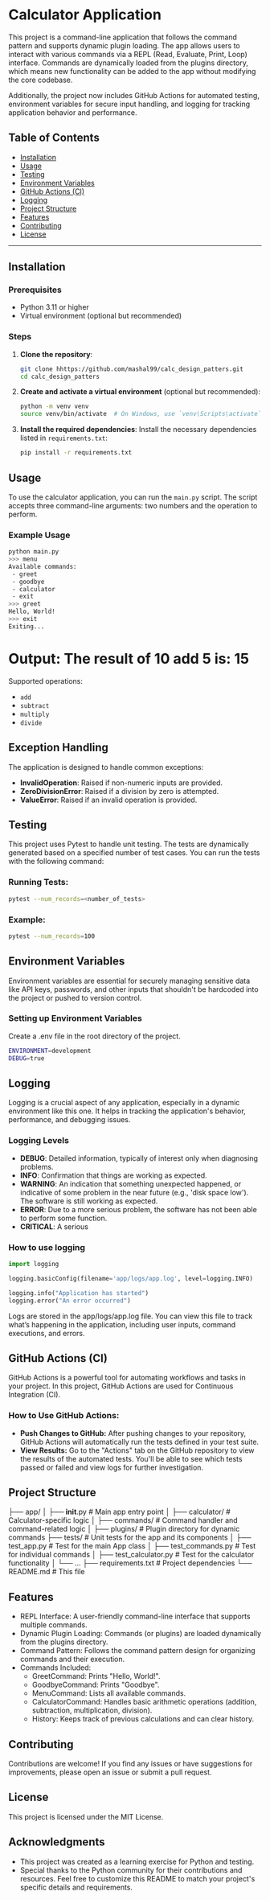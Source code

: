 # Calculator Application

This project is a command-line application that follows the command pattern and supports dynamic plugin loading. The app allows users to interact with various commands via a REPL (Read, Evaluate, Print, Loop) interface. Commands are dynamically loaded from the plugins directory, which means new functionality can be added to the app without modifying the core codebase.

Additionally, the project now includes GitHub Actions for automated testing, environment variables for secure input handling, and logging for tracking application behavior and performance.

## Table of Contents
- [Installation](#installation)
- [Usage](#usage)
- [Testing](#testing)
- [Environment Variables](#environment-variables)
- [GitHub Actions (CI)](#github-actions)
- [Logging](#logging)
- [Project Structure](#project-structure)
- [Features](#features)
- [Contributing](#contributing)
- [License](#license)

---

## Installation

### Prerequisites
- Python 3.11 or higher
- Virtual environment (optional but recommended)

### Steps

1. **Clone the repository**:
   ```bash
   git clone hhttps://github.com/mashal99/calc_design_patters.git
   cd calc_design_patters
2. **Create and activate a virtual environment** (optional but recommended):
   ```bash
   python -m venv venv
   source venv/bin/activate  # On Windows, use `venv\Scripts\activate`
3. **Install the required dependencies**:
   Install the necessary dependencies listed in `requirements.txt`:
   ```bash
   pip install -r requirements.txt

## Usage

To use the calculator application, you can run the `main.py` script. The script accepts three command-line arguments: two numbers and the operation to perform.

### Example Usage
```bash
python main.py
>>> menu
Available commands:
 - greet
 - goodbye
 - calculator
 - exit
>>> greet
Hello, World!
>>> exit
Exiting...
```
# Output: The result of 10 add 5 is: 15
Supported operations:
- `add`
- `subtract`
- `multiply`
- `divide`

## Exception Handling

The application is designed to handle common exceptions:
- **InvalidOperation**: Raised if non-numeric inputs are provided.
- **ZeroDivisionError**: Raised if a division by zero is attempted.
- **ValueError**: Raised if an invalid operation is provided.

## Testing

This project uses Pytest to handle unit testing. The tests are dynamically generated based on a specified number of test cases. You can run the tests with the following command:

### Running Tests:
```bash
pytest --num_records=<number_of_tests>
```

### Example:
```bash
pytest --num_records=100
```

## Environment Variables
Environment variables are essential for securely managing sensitive data like API keys, passwords, and other inputs that shouldn't be hardcoded into the project or pushed to version control.

### Setting up Environment Variables
Create a .env file in the root directory of the project.
```bash
ENVIRONMENT=development
DEBUG=true
```

## Logging
Logging is a crucial aspect of any application, especially in a dynamic environment like this one. It helps in tracking the application's behavior, performance, and debugging issues.

### Logging Levels
- **DEBUG**: Detailed information, typically of interest only when diagnosing problems.
- **INFO**: Confirmation that things are working as expected.
- **WARNING**: An indication that something unexpected happened, or indicative of some problem in the near future (e.g., 'disk space low'). The software is still working as expected.
- **ERROR**: Due to a more serious problem, the software has not been able to perform some function.
- **CRITICAL**: A serious

### How to use logging
```python
import logging

logging.basicConfig(filename='app/logs/app.log', level=logging.INFO)

logging.info("Application has started")
logging.error("An error occurred")
```
Logs are stored in the app/logs/app.log file. You can view this file to track what’s happening in the application, including user inputs, command executions, and errors.

## GitHub Actions (CI)
GitHub Actions is a powerful tool for automating workflows and tasks in your project. In this project, GitHub Actions are used for Continuous Integration (CI).

### How to Use GitHub Actions:
- **Push Changes to GitHub:** After pushing changes to your repository, GitHub Actions will automatically run the tests defined in your test suite.
- **View Results:** Go to the "Actions" tab on the GitHub repository to view the results of the automated tests. You'll be able to see which tests passed or failed and view logs for further investigation.



## Project Structure
├── app/
│   ├── __init__.py            # Main app entry point
│   ├── calculator/            # Calculator-specific logic
│   ├── commands/              # Command handler and command-related logic
│   ├── plugins/               # Plugin directory for dynamic commands
├── tests/                     # Unit tests for the app and its components
│   ├── test_app.py            # Test for the main App class
│   ├── test_commands.py       # Test for individual commands
│   ├── test_calculator.py     # Test for the calculator functionality
│   └── ...
├── requirements.txt           # Project dependencies
└── README.md                  # This file


## Features
- REPL Interface: A user-friendly command-line interface that supports multiple commands.
- Dynamic Plugin Loading: Commands (or plugins) are loaded dynamically from the plugins directory.
- Command Pattern: Follows the command pattern design for organizing commands and their execution.
- Commands Included:
    - GreetCommand: Prints "Hello, World!".
    - GoodbyeCommand: Prints "Goodbye".
    - MenuCommand: Lists all available commands.
    - CalculatorCommand: Handles basic arithmetic operations (addition, subtraction, multiplication, division).
    - History: Keeps track of previous calculations and can clear history.

## Contributing
Contributions are welcome! If you find any issues or have suggestions for improvements, please open an issue or submit a pull request.

## License
This project is licensed under the MIT License.
## Acknowledgments
- This project was created as a learning exercise for Python and testing.
- Special thanks to the Python community for their contributions and resources.
Feel free to customize this README to match your project's specific details and requirements.

